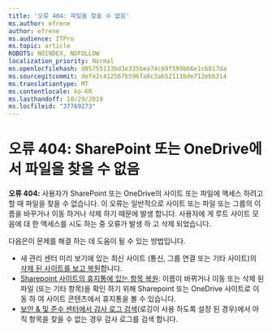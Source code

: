 ```yaml
---
title: '오류 404: 파일을 찾을 수 없음'
ms.author: efrene
author: efrene
ms.audience: ITPro
ms.topic: article
ROBOTS: NOINDEX, NOFOLLOW
localization_priority: Normal
ms.openlocfilehash: d05755133bd3e335bea74c69f599b66e1c6017da
ms.sourcegitcommit: defe2c412567b596fa8c3ab52111bde712ebb314
ms.translationtype: MT
ms.contentlocale: ko-KR
ms.lasthandoff: 10/29/2019
ms.locfileid: "37769273"
---
```

# <a name="error-404-file-not-found-in-sharepoint-or-onedrive"></a>오류 404: SharePoint 또는 OneDrive에서 파일을 찾을 수 없음

**오류 404:** 사용자가 SharePoint 또는 OneDrive의 사이트 또는 파일에 액세스 하려고 할 때 파일을 찾을 수 없습니다. 이 오류는 일반적으로 사이트 또는 파일 또는 그룹의 이름을 바꾸거나 이동 하거나 삭제 하기 때문에 발생 합니다.
사용자에 게 루트 사이트 모음에 대 한 액세스를 시도 하는 중 오류가 발생 하 고 삭제 되었습니다.

다음은이 문제를 해결 하는 데 도움이 될 수 있는 방법입니다.
- 새 관리 센터 미리 보기에 있는 최신 사이트 (통신, 그룹 연결 또는 기타 사이트)의 [삭제 된 사이트를 보고 복원](https://docs.microsoft.com/sharepoint/view-and-restore-deleted-sites-in-new-admin-center)합니다.
- [Sharepoint 사이트의 휴지통에 있는 항목 복원](https://support.office.com/article/Restore-items-in-the-Recycle-Bin-of-a-SharePoint-site-6df466b6-55f2-4898-8d6e-c0dff851a0be): 이름이 바뀌거나 이동 또는 삭제 된 파일 (또는 기타 항목)을 확인 하기 위해 Sharepoint 또는 OneDrive 사이트로 이동 하 여 사이트 콘텐츠에서 휴지통을 볼 수 있습니다.
- [보안 &amp; 및 준수 센터에서 감사 로그 검색](https://docs.microsoft.com/office365/securitycompliance/search-the-audit-log-in-security-and-compliance)(로깅이 사용 하도록 설정 된 경우)에서 아직 항목을 찾을 수 없는 경우 감사 로그를 검색 합니다.